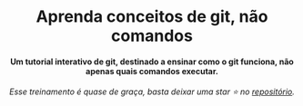 <div align="center">
<h1>Aprenda conceitos de git, não comandos</h1>
<h4>Um tutorial interativo de git, destinado a ensinar como o git funciona, não apenas quais comandos executar.</h3>
<i>Esse treinamento é quase de graça, basta deixar uma star ⭐ no <a href="https://github.com/PauloGoncalvesBH/treinamento-git">repositório</a>.</i>
</div>
<br>
